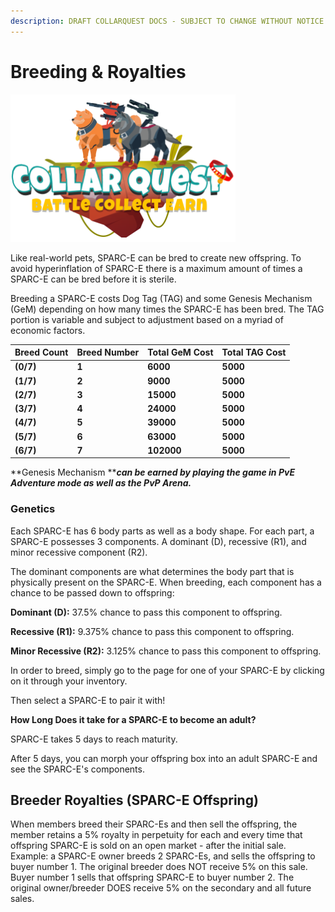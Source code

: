```yaml
---
description: DRAFT COLLARQUEST DOCS - SUBJECT TO CHANGE WITHOUT NOTICE.
---
```


# Breeding & Royalties

![CollarQuest a Metaverse Play2Earn Ecosystem](../../../.gitbook/assets/CQ-Title.png)

Like real-world pets, SPARC-E can be bred to create new offspring. To avoid hyperinflation of SPARC-E there is a maximum amount of times a SPARC-E can be bred before it is sterile.

Breeding a SPARC-E costs Dog Tag (TAG) and some Genesis Mechanism (GeM) depending on how many times the SPARC-E has been bred. The TAG portion is variable and subject to adjustment based on a myriad of economic factors.

| **Breed Count** | **Breed Number** | **Total GeM Cost** | **Total TAG Cost** |
| --------------- | ---------------- | ------------------ | ------------------ |
| **(0/7)**       | **1**            | **6000**           | **5000**           |
| **(1/7)**       | **2**            | **9000**           | **5000**           |
| **(2/7)**       | **3**            | **15000**          | **5000**           |
| **(3/7)**       | **4**            | **24000**          | **5000**           |
| **(4/7)**       | **5**            | **39000**          | **5000**           |
| **(5/7)**       | **6**            | **63000**          | **5000**           |
| **(6/7)**       | **7**            | **102000**         | **5000**           |

**Genesis Mechanism **_**can be earned by playing the game in PvE Adventure mode as well as the PvP Arena.**_

### **Genetics**

Each SPARC-E has 6 body parts as well as a body shape. For each part, a SPARC-E possesses 3 components. A dominant (D), recessive (R1), and minor recessive component (R2).

The dominant components are what determines the body part that is physically present on the SPARC-E. When breeding, each component has a chance to be passed down to offspring:

**Dominant (D):** 37.5% chance to pass this component to offspring.

**Recessive (R1):** 9.375% chance to pass this component to offspring.

**Minor Recessive (R2):** 3.125% chance to pass this component to offspring.

In order to breed, simply go to the page for one of your SPARC-E by clicking on it through your inventory.

Then select a SPARC-E to pair it with!

**How Long Does it take for a SPARC-E to become an adult?**

SPARC-E takes 5 days to reach maturity.

After 5 days, you can morph your offspring box into an adult SPARC-E and see the SPARC-E's components.

## Breeder Royalties (SPARC-E Offspring)

When members breed their SPARC-Es and then sell the offspring, the member retains a 5% royalty in perpetuity for each and every time that offspring SPARC-E is sold on an open market - after the initial sale. Example: a SPARC-E owner breeds 2 SPARC-Es, and sells the offspring to buyer number 1. The original breeder does NOT receive 5% on this sale. Buyer number 1 sells that offspring SPARC-E to buyer number 2. The original owner/breeder DOES receive 5% on the secondary and all future sales.

